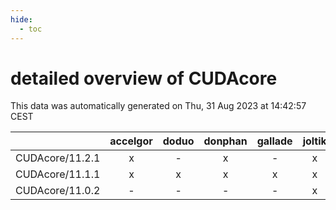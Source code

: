 ```yaml
---
hide:
  - toc
---
```


detailed overview of CUDAcore
=============================


This data was automatically generated on Thu, 31 Aug 2023 at 14:42:57 CEST  

| |accelgor|doduo|donphan|gallade|joltik|skitty|swalot|victini|
| :---: | :---: | :---: | :---: | :---: | :---: | :---: | :---: | :---: |
|CUDAcore/11.2.1|x|-|x|-|x|-|-|-|
|CUDAcore/11.1.1|x|x|x|x|x|x|x|x|
|CUDAcore/11.0.2|-|-|-|-|x|-|-|-|

